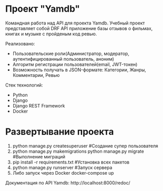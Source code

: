 # Проект "Yamdb"

Командная работа над API для проекта Yamdb. Учебный проект представляет собой DRF API приложение базы отзывов о фильмах, книгах и музыке с пройденым код ревью. 

Реализовано:
- Пользовательские роли(Администратор, модератор, аутентифицированный пользователь, аноним)
- Алгоритм регистрации пользователей(email, JWT-токен) 
- Возможность получать в JSON-формате: Категории, Жанры, Комментарии, Ревью

Стек технологий:
- Python
- Django
- Django REST Framework
- Docker

# Развертывание проекта

1. python manage.py createsuperuser #Создание супер пользователя
2. python manage.py makemigrations python manage.py migrate #Выполнение миграций
3. pip install -r requirements.txt #Установка всех пакетов
4. python manage.py runserver #Запуск сервера
5. Либо запуск через Docker docker-compose up

Документация по API Yamdb: http://localhost:8000/redoc/
